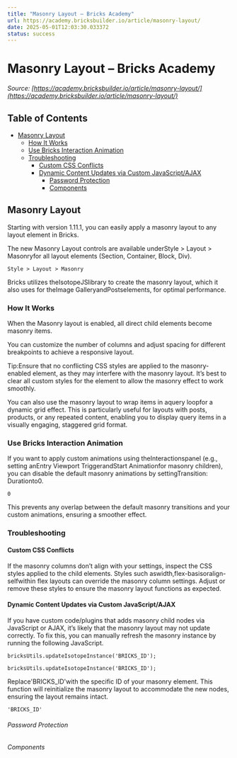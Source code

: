 ```yaml
---
title: "Masonry Layout – Bricks Academy"
url: https://academy.bricksbuilder.io/article/masonry-layout/
date: 2025-05-01T12:03:30.033372
status: success
---
```


# Masonry Layout – Bricks Academy

*Source: [https://academy.bricksbuilder.io/article/masonry-layout/](https://academy.bricksbuilder.io/article/masonry-layout/)*

## Table of Contents

- [Masonry Layout](#masonry-layout)
  - [How It Works](#how-it-works)
  - [Use Bricks Interaction Animation](#use-bricks-interaction-animation)
  - [Troubleshooting](#troubleshooting)
    - [Custom CSS Conflicts](#custom-css-conflicts)
    - [Dynamic Content Updates via Custom JavaScript/AJAX](#dynamic-content-updates-via-custom-javascriptajax)
        - [Password Protection](#password-protection)
        - [Components](#components)

## Masonry Layout

Starting with version 1.11.1, you can easily apply a masonry layout to any layout element in Bricks.

The new Masonry Layout controls are available underStyle > Layout > Masonryfor all layout elements (Section, Container, Block, Div).

`Style > Layout > Masonry`

Bricks utilizes theIsotopeJSlibrary to create the masonry layout, which it also uses for theImage GalleryandPostselements, for optimal performance.

### How It Works

When the Masonry layout is enabled, all direct child elements become masonry items.

You can customize the number of columns and adjust spacing for different breakpoints to achieve a responsive layout.

Tip:Ensure that no conflicting CSS styles are applied to the masonry-enabled element, as they may interfere with the masonry layout. It’s best to clear all custom styles for the element to allow the masonry effect to work smoothly.

You can also use the masonry layout to wrap items in aquery loopfor a dynamic grid effect. This is particularly useful for layouts with posts, products, or any repeated content, enabling you to display query items in a visually engaging, staggered grid format.

### Use Bricks Interaction Animation

If you want to apply custom animations using theInteractionspanel (e.g., setting anEntry Viewport TriggerandStart Animationfor masonry children), you can disable the default masonry animations by settingTransition: Durationto0.

`0`

This prevents any overlap between the default masonry transitions and your custom animations, ensuring a smoother effect.

### Troubleshooting

#### Custom CSS Conflicts

If the masonry columns don’t align with your settings, inspect the CSS styles applied to the child elements. Styles such aswidth,flex-basisoralign-selfwithin flex layouts can override the masonry column settings. Adjust or remove these styles to ensure the masonry layout functions as expected.

#### Dynamic Content Updates via Custom JavaScript/AJAX

If you have custom code/plugins that adds masonry child nodes via JavaScript or AJAX, it’s likely that the masonry layout may not update correctly. To fix this, you can manually refresh the masonry instance by running the following JavaScript.

```
bricksUtils.updateIsotopeInstance('BRICKS_ID');

```

`bricksUtils.updateIsotopeInstance('BRICKS_ID');
`

Replace'BRICKS_ID'with the specific ID of your masonry element. This function will reinitialize the masonry layout to accommodate the new nodes, ensuring the layout remains intact.

`'BRICKS_ID'`

###### Password Protection

###### Components

